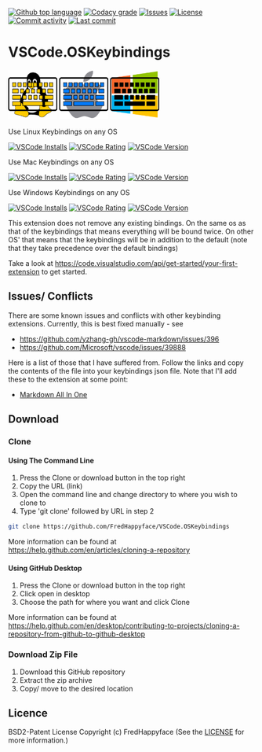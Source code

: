 [![Github top language](https://img.shields.io/github/languages/top/FredHappyface/VSCode.OSKeybindings.svg?style=for-the-badge&cacheSeconds=28800)](../../)
[![Codacy grade](https://img.shields.io/codacy/grade/16d1e949f0c64918abca200bf4c5d71b.svg?style=for-the-badge&cacheSeconds=28800)](https://www.codacy.com/manual/FredHappyface/VSCode.OSKeybindings)
[![Issues](https://img.shields.io/github/issues/FredHappyface/VSCode.OSKeybindings.svg?style=for-the-badge&cacheSeconds=28800)](../../issues)
[![License](https://img.shields.io/github/license/FredHappyface/VSCode.OSKeybindings.svg?style=for-the-badge&cacheSeconds=28800)](/LICENSE.md)
[![Commit activity](https://img.shields.io/github/commit-activity/m/FredHappyface/VSCode.OSKeybindings.svg?style=for-the-badge&cacheSeconds=28800)](../../commits/master)
[![Last commit](https://img.shields.io/github/last-commit/FredHappyface/VSCode.OSKeybindings.svg?style=for-the-badge&cacheSeconds=28800)](../../commits/master)

# VSCode.OSKeybindings

<img src="linuxkeybindings/Linux.png" alt="Project Icon" width="100">
<img src="mackeybindings/Mac.png" alt="Project Icon" width="100">
<img src="windowskeybindings/Windows.png" alt="Project Icon" width="100">

Use Linux Keybindings on any OS

[![VSCode Installs](https://img.shields.io/visual-studio-marketplace/i/fredhappyface.linuxkeybindings.svg?style=for-the-badge&cacheSeconds=28800)](https://marketplace.visualstudio.com/items?itemName=fredhappyface.linuxkeybindings)
[![VSCode Rating](https://img.shields.io/visual-studio-marketplace/r/fredhappyface.linuxkeybindings.svg?style=for-the-badge&cacheSeconds=28800)](https://marketplace.visualstudio.com/items?itemName=fredhappyface.linuxkeybindings)
[![VSCode Version](https://img.shields.io/visual-studio-marketplace/v/fredhappyface.linuxkeybindings.svg?style=for-the-badge&cacheSeconds=28800)](https://marketplace.visualstudio.com/items?itemName=fredhappyface.linuxkeybindings)

Use Mac Keybindings on any OS

[![VSCode Installs](https://img.shields.io/visual-studio-marketplace/i/fredhappyface.mackeybindings.svg?style=for-the-badge&cacheSeconds=28800)](https://marketplace.visualstudio.com/items?itemName=fredhappyface.mackeybindings)
[![VSCode Rating](https://img.shields.io/visual-studio-marketplace/r/fredhappyface.mackeybindings.svg?style=for-the-badge&cacheSeconds=28800)](https://marketplace.visualstudio.com/items?itemName=fredhappyface.mackeybindings)
[![VSCode Version](https://img.shields.io/visual-studio-marketplace/v/fredhappyface.mackeybindings.svg?style=for-the-badge&cacheSeconds=28800)](https://marketplace.visualstudio.com/items?itemName=fredhappyface.mackeybindings)

Use Windows Keybindings on any OS

[![VSCode Installs](https://img.shields.io/visual-studio-marketplace/i/fredhappyface.windowskeybindings.svg?style=for-the-badge&cacheSeconds=28800)](https://marketplace.visualstudio.com/items?itemName=fredhappyface.windowskeybindings)
[![VSCode Rating](https://img.shields.io/visual-studio-marketplace/r/fredhappyface.windowskeybindings.svg?style=for-the-badge&cacheSeconds=28800)](https://marketplace.visualstudio.com/items?itemName=fredhappyface.windowskeybindings)
[![VSCode Version](https://img.shields.io/visual-studio-marketplace/v/fredhappyface.windowskeybindings.svg?style=for-the-badge&cacheSeconds=28800)](https://marketplace.visualstudio.com/items?itemName=fredhappyface.windowskeybindings)

This extension does not remove any existing bindings. On the same os as that of
the keybindings that means everything will be bound twice. On other OS' that
means that the keybindings will be in addition to the default (note that they
take precedence over the default bindings)

Take a look at https://code.visualstudio.com/api/get-started/your-first-extension
to get started.

## Issues/ Conflicts

There are some known issues and conflicts with other keybinding extensions.
Currently, this is best fixed manually - see

- https://github.com/yzhang-gh/vscode-markdown/issues/396
- https://github.com/Microsoft/vscode/issues/39888

Here is a list of those that I have suffered from. Follow the links and copy the
contents of the file into your keybindings json file. Note that I'll add these
to the extension at some point:

- [Markdown All In One](MarkdownAllInOne.json)

## Download

### Clone

#### Using The Command Line

1. Press the Clone or download button in the top right
2. Copy the URL (link)
3. Open the command line and change directory to where you wish to
clone to
4. Type 'git clone' followed by URL in step 2

```bash
git clone https://github.com/FredHappyface/VSCode.OSKeybindings
```

More information can be found at
<https://help.github.com/en/articles/cloning-a-repository>

#### Using GitHub Desktop

1. Press the Clone or download button in the top right
2. Click open in desktop
3. Choose the path for where you want and click Clone

More information can be found at
<https://help.github.com/en/desktop/contributing-to-projects/cloning-a-repository-from-github-to-github-desktop>

### Download Zip File

1. Download this GitHub repository
2. Extract the zip archive
3. Copy/ move to the desired location

## Licence
BSD2-Patent License
Copyright (c) FredHappyface
(See the [LICENSE](/LICENSE.md) for more information.)
